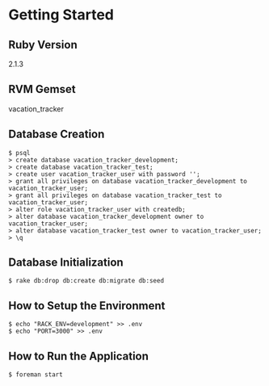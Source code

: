 # Getting Started

## Ruby Version
2.1.3

## RVM Gemset
vacation_tracker

## Database Creation
```
$ psql
> create database vacation_tracker_development;
> create database vacation_tracker_test;
> create user vacation_tracker_user with password '';
> grant all privileges on database vacation_tracker_development to vacation_tracker_user;
> grant all privileges on database vacation_tracker_test to vacation_tracker_user;
> alter role vacation_tracker_user with createdb;
> alter database vacation_tracker_development owner to vacation_tracker_user;
> alter database vacation_tracker_test owner to vacation_tracker_user;
> \q
```

## Database Initialization
```
$ rake db:drop db:create db:migrate db:seed
```

## How to Setup the Environment
```
$ echo "RACK_ENV=development" >> .env
$ echo "PORT=3000" >> .env
```

## How to Run the Application
```
$ foreman start
```



